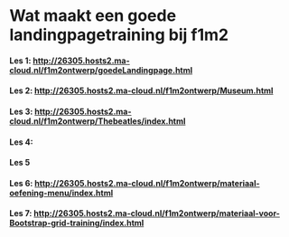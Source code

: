 # Wat maakt een goede landingpagetraining bij f1m2
#### Les 1: http://26305.hosts2.ma-cloud.nl/f1m2ontwerp/goedeLandingpage.html
#### Les 2: http://26305.hosts2.ma-cloud.nl/f1m2ontwerp/Museum.html
#### Les 3: http://26305.hosts2.ma-cloud.nl/f1m2ontwerp/Thebeatles/index.html
#### Les 4:
#### Les 5
#### Les 6: http://26305.hosts2.ma-cloud.nl/f1m2ontwerp/materiaal-oefening-menu/index.html
#### Les 7: http://26305.hosts2.ma-cloud.nl/f1m2ontwerp/materiaal-voor-Bootstrap-grid-training/index.html
